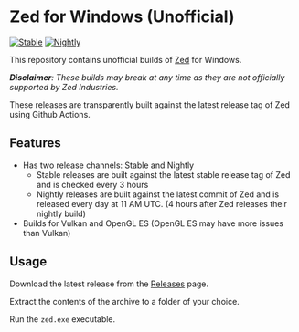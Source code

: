 # Zed for Windows (Unofficial)

[![Stable](https://github.com/xarunoba/zed-windows/actions/workflows/stable.yml/badge.svg)](https://github.com/xarunoba/zed-windows/actions/workflows/stable.yml)
[![Nightly](https://github.com/xarunoba/zed-windows/actions/workflows/nightly.yml/badge.svg)](https://github.com/xarunoba/zed-windows/actions/workflows/nightly.yml)

This repository contains unofficial builds of [Zed](https://github.com/zed-industries/zed) for Windows.

***Disclaimer**: These builds may break at any time as they are not officially supported by Zed Industries.*

These releases are transparently built against the latest release tag of Zed using Github Actions.

## Features

- Has two release channels: Stable and Nightly
  - Stable releases are built against the latest stable release tag of Zed and is checked every 3 hours
  - Nightly releases are built against the latest commit of Zed and is released every day at 11 AM UTC. (4 hours after Zed releases their nightly build)
- Builds for Vulkan and OpenGL ES (OpenGL ES may have more issues than Vulkan)

## Usage

Download the latest release from the [Releases](https://github.com/xarunoba/zed-windows/releases) page.

Extract the contents of the archive to a folder of your choice.

Run the `zed.exe` executable.
